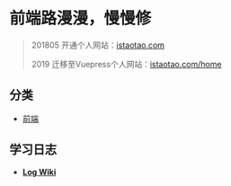 
# 前端路漫漫，慢慢修

> 201805 开通个人网站：[istaotao.com](https://istaotao.com/)
>
> 2019 迁移至Vuepress个人网站：[istaotao.com/home](https://istaotao.com/home)

## 分类
* [前端](/FrontEndDeveloper.md)


## 学习日志
* **[Log Wiki](/wiki#log)**
